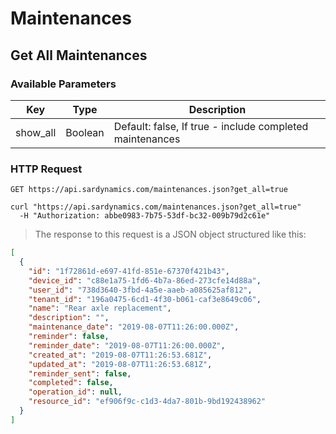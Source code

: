 # Maintenances

## Get All Maintenances

### Available Parameters

| Key      | Type    | Description                                              |
| -------- | ------- | -------------------------------------------------------- |
| show_all | Boolean | Default: false, If true - include completed maintenances |

### HTTP Request

`GET https://api.sardynamics.com/maintenances.json?get_all=true`

```shell
curl "https://api.sardynamics.com/maintenances.json?get_all=true"
  -H "Authorization: abbe0983-7b75-53df-bc32-009b79d2c61e"
```

> The response to this request is a JSON object structured like this:

```json
[
  {
    "id": "1f72861d-e697-41fd-851e-67370f421b43",
    "device_id": "c88e1a75-1fd6-4b7a-86ed-273cfe14d88a",
    "user_id": "738d3640-3fbd-4a5e-aaeb-a085625af812",
    "tenant_id": "196a0475-6cd1-4f30-b061-caf3e8649c06",
    "name": "Rear axle replacement",
    "description": "",
    "maintenance_date": "2019-08-07T11:26:00.000Z",
    "reminder": false,
    "reminder_date": "2019-08-07T11:26:00.000Z",
    "created_at": "2019-08-07T11:26:53.681Z",
    "updated_at": "2019-08-07T11:26:53.681Z",
    "reminder_sent": false,
    "completed": false,
    "operation_id": null,
    "resource_id": "ef906f9c-c1d3-4da7-801b-9bd192438962"
  }
]
```
